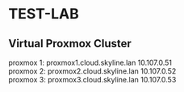 TEST-LAB
============================================


Virtual Proxmox Cluster
--------------------------------------------
proxmox 1: proxmox1.cloud.skyline.lan 10.107.0.51  
proxmox 2: proxmox2.cloud.skyline.lan 10.107.0.52  
proxmox 3: proxmox3.cloud.skyline.lan 10.107.0.53